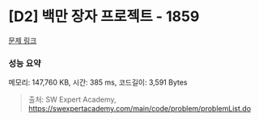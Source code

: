 # [D2] 백만 장자 프로젝트 - 1859 

[문제 링크](https://swexpertacademy.com/main/code/problem/problemDetail.do?contestProbId=AV5LrsUaDxcDFAXc) 

### 성능 요약

메모리: 147,760 KB, 시간: 385 ms, 코드길이: 3,591 Bytes



> 출처: SW Expert Academy, https://swexpertacademy.com/main/code/problem/problemList.do